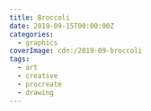 ```yaml
---
title: Broccoli
date: 2019-09-15T00:00:00Z
categories:
  - graphics
coverImage: cdn:/2019-09-broccoli
tags:
  - art
  - creative
  - procreate
  - drawing
---
```


